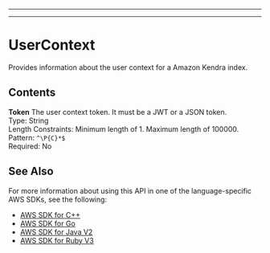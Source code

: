 --------

--------

# UserContext<a name="API_UserContext"></a>

Provides information about the user context for a Amazon Kendra index\.

## Contents<a name="API_UserContext_Contents"></a>

 **Token**   <a name="Kendra-Type-UserContext-Token"></a>
The user context token\. It must be a JWT or a JSON token\.  
Type: String  
Length Constraints: Minimum length of 1\. Maximum length of 100000\.  
Pattern: `^\P{C}*$`   
Required: No

## See Also<a name="API_UserContext_SeeAlso"></a>

For more information about using this API in one of the language\-specific AWS SDKs, see the following:
+  [AWS SDK for C\+\+](https://docs.aws.amazon.com/goto/SdkForCpp/kendra-2019-02-03/UserContext) 
+  [AWS SDK for Go](https://docs.aws.amazon.com/goto/SdkForGoV1/kendra-2019-02-03/UserContext) 
+  [AWS SDK for Java V2](https://docs.aws.amazon.com/goto/SdkForJavaV2/kendra-2019-02-03/UserContext) 
+  [AWS SDK for Ruby V3](https://docs.aws.amazon.com/goto/SdkForRubyV3/kendra-2019-02-03/UserContext) 
